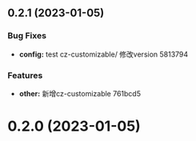 ## 0.2.1 (2023-01-05)


### Bug Fixes

* **config:** test cz-customizable/ 修改version 5813794


### Features

* **other:** 新增cz-customizable 761bcd5



# 0.2.0 (2023-01-05)



